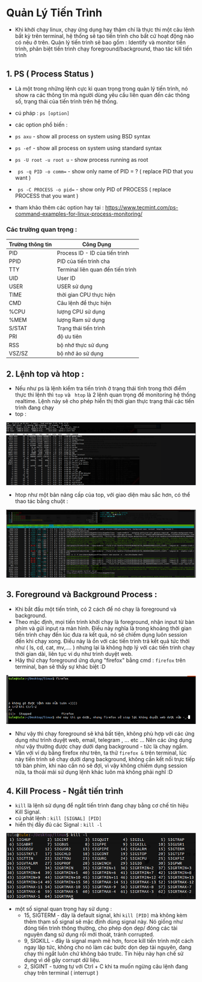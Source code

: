 # Quản Lý Tiến Trình

- Khi khởi chạy linux, chạy ứng dụng hay thậm chí là thực thi một câu lệnh bất kỳ trên terminal, hệ thống sẽ tạo tiến trình cho bất cứ hoạt động nào có nêu ở trên. Quản lý tiến trình sẽ bao gồm : Identify và monitor tiến trình,  phân biệt tiến trình chạy foreground/background, thao tác kill tiến trình
## 1. PS ( Process Status )
 -  Là một trong những lệnh cực kì quan trọng trong quản lý tiến trình, nó show ra các thông tin mà người dùng yêu cầu liên quan đến các thông số, trạng thái của tiến trình trên hệ thống. 
 - cú pháp : ```` ps [option] ````
 - các option phổ biến : 
 - ```` ps axu ```` - show all process on system using BSD syntax
 - ```` ps -ef ```` - show all process on system using standard syntax
 - ```` ps -U root -u root u ```` - show process running as root
 - ````  ps -q PID -o comm= ```` - show only name of PID = ? ( replace PID that you want ) 
 - ````  ps -C PROCESS -o pid= ```` - show only PID of PROCESS ( replace PROCESS that you want ) 
 
 - tham khảo thêm các option hay tại : https://www.tecmint.com/ps-command-examples-for-linux-process-monitoring/
### Các trường quan trọng :
| Trường thông tin | Công Dụng 
| ----     | -----
| PID | Process ID - ID của tiến trình 
| PPID | PID của tiến trình cha 
| TTY | Terminal liên quan đến tiến trình
| UID | User ID 
| USER | USER sử dụng
| TIME | thời gian CPU thực hiện
| CMD | Câu lệnh để thực hiện 
| %CPU | lượng CPU sử dụng
| %MEM | lượng Ram sử dụng
| S/STAT | Trạng thái tiến trình
| PRI | độ ưu tiên
| RSS | bộ nhớ thực sử dụng
| VSZ/SZ | bộ nhớ ảo sử dụng

## 2. Lệnh top và htop :
- Nếu như ps là lệnh kiểm tra tiến trình ở trạng thái tĩnh trong thời điểm thực thi lệnh thì ````top```` và ```` htop```` là 2 lệnh quan trọng để monitoring hệ thống realtime. Lệnh này sẽ cho phép hiển thị thời gian thực trạng thái các tiến trình đang chạy
- top : 

<img src="https://github.com/tulha161/linux/blob/main/images/08.01.png">

- htop như một bản nâng cấp của top, với giao diện màu sắc hơn, có thể thao tác bằng chuột : 

<img src="https://github.com/tulha161/linux/blob/main/images/08.02.png">

## 3. Foreground và Background Process : 
- Khi bắt đầu một tiến trình, có 2 cách để nó chạy là foreground và background.
- Theo mặc định, mọi tiến trình khởi chạy là foreground, nhận input từ bàn phím và gửi input ra màn hình. Điều này nghĩa là trong khoảng thời gian tiến trình chạy đến lúc đưa ra kết quả, nó sẽ chiếm dụng luôn session đến khi chạy xong. Điều này là ổn với các tiến trình trả kết quả tức thời như ( ls, cd, cat, mv,.... ) nhưng lại là không hợp lý với các tiến trình chạy thời gian dài, liên tục ví dụ như trình duyệt web. 
- Hãy thử chạy foreground ứng dụng "firefox" bằng cmd : ````firefox```` trên terminal, bạn sẽ thấy sự khác biệt :D 
 
<img src="https://github.com/tulha161/linux/blob/main/images/08.03.png">

- Như vậy thì chạy foreground sẽ khá bất tiện, không phù hợp với các ứng dụng như trình duyệt web, email, telegram , ... etc ... Nên các ứng dụng như vậy thường được chạy dưới dạng background - tức là chạy ngầm. 
- Vẫn với ví dụ bằng firefox như trên, ta thử ```` firefox & ```` trên terminal, lúc này tiến trình sẽ chạy dưới dạng background, không cần kết nối trực tiếp tới bàn phím, khi nào cần nó sẽ đợi, vì vậy không chiếm dụng session nữa, ta thoải mái sử dụng lệnh khác luôn mà không phải nghĩ :D 


## 4. Kill Process - Ngắt tiến trình 
- ````kill```` là lệnh sử dụng để ngắt tiến trình đang chạy bằng cơ chế tín hiệu Kill Signal.
- cú phát lệnh : ```` kill [SIGNAL] [PID] ````
- hiển thị đầy đủ các Signal : ```` kill -l ````

<img src="https://github.com/tulha161/linux/blob/main/images/08.04.png">

- một số signal quan trọng hay sử dụng : 
  - 15, SIGTERM - đây là default signal, khi ````kill [PID]```` mà không kèm thêm tham số signal sẽ mặc định dùng signal này. Nó giống như đóng tiến trình thông thường, cho phép dọn dẹp/ đóng các tài nguyên đang sử dụng rồi mới thoát, tránh corrupted.
  - 9, SIGKILL - đây là signal mạnh mẽ hơn, force kill tiến trình một cách ngay lập tức, không cho nó làm các bước dọn dẹp tài nguyên, đang chạy thì ngắt luôn chứ không báo trước. Tín hiệu này hạn chế sử dụng vì dễ gây corrupt dữ liệu. 
  - 2, SIGINT - tương tự với Ctrl + C khi ta muốn ngừng câu lệnh đang chạy trên terminal ( interrupt ) 
  


